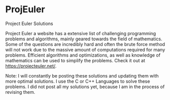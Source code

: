 # ProjEuler
Project Euler Solutions

Project Euler a website has a extensive list of challenging programming problems and algorithms, mainly geared towards the field of mathematics. Some of the questions are incredibly hard and often the brute force method will not work due to the massive amount of computations required for many problems. Efficient algorithms and optimizations, as well as knowledge of mathematics can be used to simplify the problems. Check it out at https://projecteuler.net/.  

Note: I will constantly be posting these solutions and updating them with more optimal solutions. I use the C or C++ Languages to solve these problems.  I did not post all my solutions yet, because I am in the process of revising them.
